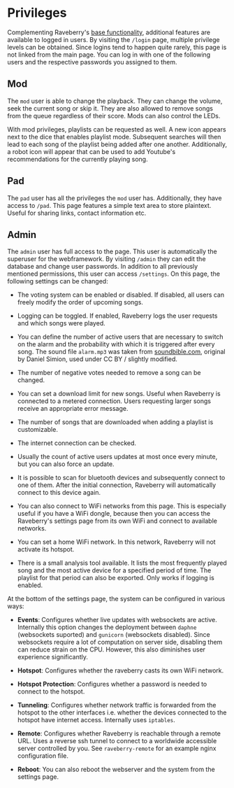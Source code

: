 # Privileges

Complementing Raveberry's [base functionality](functionality.md), additional features are available to logged in users. By visiting the `/login` page, multiple privilege levels can be obtained. Since logins tend to happen quite rarely, this page is not linked from the main page. You can log in with one of the following users and the respective passwords you assigned to them.

## Mod
The `mod` user is able to change the playback. They can change the volume, seek the current song or skip it. They are also allowed to remove songs from the queue regardless of their score. Mods can also control the LEDs.

With mod privileges, playlists can be requested as well. A new icon appears next to the dice that enables playlist mode. Subsequent searches will then lead to each song of the playlist being added after one another. Additionally, a robot icon will appear that can be used to add Youtube's recommendations for the currently playing song.

## Pad
The `pad` user has all the privileges the `mod` user has. Additionally, they have access to `/pad`. This page features a simple text area to store plaintext. Useful for sharing links, contact information etc.

## Admin
The `admin` user has full access to the page. This user is automatically the superuser for the webframework. By visiting `/admin` they can edit the database and change user passwords. In addition to all previously mentioned permissions, this user can access `/settings`. On this page, the following settings can be changed:

* The voting system can be enabled or disabled. If disabled, all users can freely modify the order of upcoming songs.

* Logging can be toggled. If enabled, Raveberry logs the user requests and which songs were played.

* You can define the number of active users that are necessary to switch on the alarm and the probability with which it is triggered after every song. The sound file `alarm.mp3` was taken from [soundbible.com](http://soundbible.com/2176-Submarine-Diving.html), original by Daniel Simion, used under CC BY / slightly modified.

* The number of negative votes needed to remove a song can be changed.

* You can set a download limit for new songs. Useful when Raveberry is connected to a metered connection. Users requesting larger songs receive an appropriate error message.

* The number of songs that are downloaded when adding a playlist is customizable.

* The internet connection can be checked.

* Usually the count of active users updates at most once every minute, but you can also force an update.

* It is possible to scan for bluetooth devices and subsequently connect to one of them. After the initial connection, Raveberry will automatically connect to this device again.

* You can also connect to WiFi networks from this page. This is especially useful if you have a WiFi dongle, because then you can access the Raveberry's settings page from its own WiFi and connect to available networks.

* You can set a home WiFi network. In this network, Raveberry will not activate its hotspot.

* There is a small analysis tool available. It lists the most frequently played song and the most active device for a specified period of time. The playlist for that period can also be exported. Only works if logging is enabled.

At the bottom of the settings page, the system can be configured in various ways:

* **Events**:
Configures whether live updates with websockets are active. Internally this option changes the deployment between `daphne` (websockets suported) and `gunicorn` (websockets disabled). Since websockets require a lot of computation on server side, disabling them can reduce strain on the CPU. However, this also diminishes user experience significantly.

* **Hotspot**:
Configures whether the raveberry casts its own WiFi network.

* **Hotspot Protection**:
Configures whether a password is needed to connect to the hotspot.

* **Tunneling**:
Configures whether network traffic is forwarded from the hotspot to the other interfaces i.e. whether the devices connected to the hotspot have internet access. Internally uses `iptables`.

* **Remote**:
Configures whether Raveberry is reachable through a remote URL. Uses a reverse ssh tunnel to connect to a worldwide accessible server controlled by you. See `raveberry-remote` for an example nginx configuration file.

* **Reboot**: You can also reboot the webserver and the system from the settings page.
